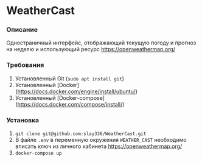 # WeatherCast

### Описание
Одностраничный интерфейс, отображающий текущую погоду и прогноз на неделю и использующий ресурс https://openweathermap.org/

### Требования
1. Установленный Git (`sudo apt install git`)
2. Установленный [Docker] (https://docs.docker.com/engine/install/ubuntu/)
3. Установленный [Docker-compose] (https://docs.docker.com/compose/install/)

### Установка
1. `git clone git@github.com:slay336/WeatherCast.git`
2. В файле `.env` в переменную окружения `WEATHER_CAST` необходимо вписать ключ из личного кабинета https://openweathermap.org/
3. `docker-compose up`
